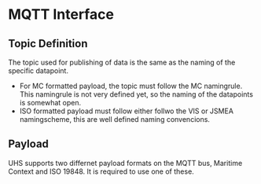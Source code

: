 # MQTT Interface


## Topic Definition

The topic used for publishing of data is the same as the naming of the specific datapoint.

- For MC formatted payload, the topic must follow the MC namingrule. This namingrule is not very defined yet, so the naming of the datapoints is somewhat open.
- ISO formatted payload must follow either follwo the VIS or JSMEA namingscheme, this are well defined naming convencions. 


## Payload

UHS supports two differnet payload formats on the MQTT bus, Maritime Context and ISO 19848. It is required to use one of these.

